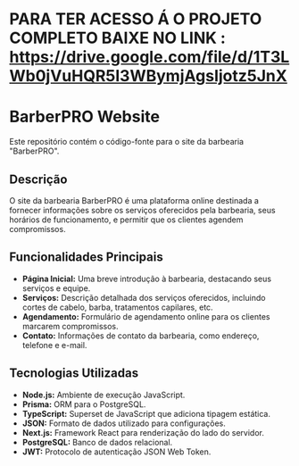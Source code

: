 # PARA TER ACESSO Á O PROJETO COMPLETO BAIXE NO LINK : https://drive.google.com/file/d/1T3LWb0jVuHQR5I3WBymjAgsIjotz5JnX
# BarberPRO Website

Este repositório contém o código-fonte para o site da barbearia "BarberPRO".

## Descrição

O site da barbearia BarberPRO é uma plataforma online destinada a fornecer informações sobre os serviços oferecidos pela barbearia, seus horários de funcionamento, e permitir que os clientes agendem compromissos.

## Funcionalidades Principais

- **Página Inicial:** Uma breve introdução à barbearia, destacando seus serviços e equipe.
- **Serviços:** Descrição detalhada dos serviços oferecidos, incluindo cortes de cabelo, barba, tratamentos capilares, etc.
- **Agendamento:** Formulário de agendamento online para os clientes marcarem compromissos.
- **Contato:** Informações de contato da barbearia, como endereço, telefone e e-mail.

## Tecnologias Utilizadas
- **Node.js:** Ambiente de execução JavaScript.
- **Prisma:** ORM para o PostgreSQL.
- **TypeScript:** Superset de JavaScript que adiciona tipagem estática.
- **JSON:** Formato de dados utilizado para configurações.
- **Next.js:** Framework React para renderização do lado do servidor.
- **PostgreSQL:** Banco de dados relacional.
- **JWT:** Protocolo de autenticação JSON Web Token.
